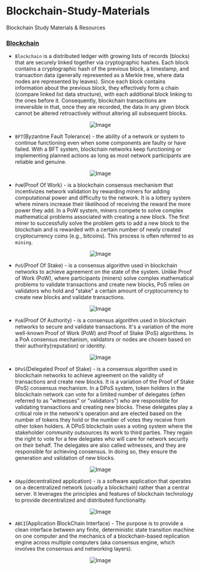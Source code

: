 # Blockchain-Study-Materials
Blockchain Study Materials &amp; Resources

### [Blockchain](https://en.wikipedia.org/wiki/Blockchain)

- `Blockchain` is a distributed ledger with growing lists of records (blocks) that are securely linked together via cryptographic hashes. Each block contains a cryptographic hash of the previous block, a timestamp, and transaction data (generally represented as a Merkle tree, where data nodes are represented by leaves). Since each block contains information about the previous block, they effectively form a chain (compare linked list data structure), with each additional block linking to the ones before it. Consequently, blockchain transactions are irreversible in that, once they are recorded, the data in any given block cannot be altered retroactively without altering all subsequent blocks.

<p align="center">
  <img src="https://github.com/af4092/Blockchain-Study-Materials/assets/24220136/f4e302ac-94b8-46a2-8efb-8967309e3d71" alt="Image">
</p>

- `BFT`(Byzantine Fault Tolerance) - the ability of a network or system to continue functioning even when some components are faulty or have failed. With a BFT system, blockchain networks keep functioning or implementing planned actions as long as most network participants are reliable and genuine.

<p align="center">
  <img src="https://github.com/af4092/Blockchain-Study-Materials/assets/24220136/ecca685f-c48a-449b-b2a9-fef910c7d063" alt="Image">
</p>

- `PoW`(Proof Of Work) -  is a blockchain consensus mechanism that incentivizes network validation by rewarding miners for adding computational power and difficulty to the network. It is a lottery system where miners increase their likelihood of receiving the reward the more power they add. In a PoW system, miners compete to solve complex mathematical problems associated with creating a new block. The first miner to successfully solve the problem gets to add a new block to the blockchain and is rewarded with a certain number of newly created cryptocurrency coins (e.g., bitcoins). This process is often referred to as `mining`.

<p align="center">
  <img src="https://github.com/af4092/Blockchain-Study-Materials/assets/24220136/abe372f4-cf69-4554-89c0-636a7558d13f" alt="Image">
</p>

- `PoS`(Proof Of Stake) - is a consensus algorithm used in blockchain networks to achieve agreement on the state of the system. Unlike Proof of Work (PoW), where participants (miners) solve complex mathematical problems to validate transactions and create new blocks, PoS relies on validators who hold and "stake" a certain amount of cryptocurrency to create new blocks and validate transactions.

<p align="center">
  <img src="https://github.com/af4092/Blockchain-Study-Materials/assets/24220136/db363307-228c-4b82-af13-14ec7c9c287d" alt="Image">
</p>

- `PoA`(Proof Of Authority) - is a consensus algorithm used in blockchain networks to secure and validate transactions. It's a variation of the more well-known Proof of Work (PoW) and Proof of Stake (PoS) algorithms. In a PoA consensus mechanism, validators or nodes are chosen based on their authority(reputation) or identity.

<p align="center">
  <img src="https://github.com/af4092/Blockchain-Study-Materials/assets/24220136/a71d1758-59c0-4c64-8d1d-c2b9671d2226" alt="Image">
</p>

- `DPoS`(Delegated Proof of Stake) - is a consensus algorithm used in blockchain networks to achieve agreement on the validity of transactions and create new blocks. It is a variation of the Proof of Stake (PoS) consensus mechanism. In a DPoS system, token holders in the blockchain network can vote for a limited number of delegates (often referred to as "witnesses" or "validators") who are responsible for validating transactions and creating new blocks. These delegates play a critical role in the network's operation and are elected based on the number of tokens they hold or the number of votes they receive from other token holders. A DPoS blockchain uses a voting system where the stakeholder community outsources its work to third parties. They regain the right to vote for a few delegates who will care for network security on their behalf. The delegates are also called witnesses, and they are responsible for achieving consensus. In doing so, they ensure the generation and validation of new blocks.

<p align="center">
  <img src="https://github.com/af4092/Blockchain-Study-Materials/assets/24220136/ab08bb03-2341-495a-b486-b60be5da5c62" alt="Image">
</p>

- `dApp`(decentralized application) - is a software application that operates on a decentralized network (usually a blockchain) rather than a central server. It leverages the principles and features of blockchain technology to provide decentralized and distributed functionality.

<p align="center">
  <img src="https://github.com/af4092/Blockchain-Study-Materials/assets/24220136/1a4ea8b3-2f85-4794-9551-fb3b73fc21cf" alt="Image">
</p>

- `ABCI`(Application BlockChain Interface) - The purpose is to provide a clean interface between any finite, deterministic state transition machine on one computer and the mechanics of a blockchain-based replication engine across multiple computers (aka consensus engine, which involves the consensus and networking layers).

<p align="center">
  <img src="https://github.com/af4092/Blockchain-Study-Materials/assets/24220136/0501400b-ab4e-4110-a5a9-835b5e8e3e7b" alt="Image">
</p>

